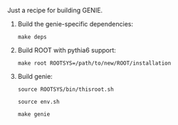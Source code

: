 Just a recipe for building GENIE.

1. Build the genie-specific dependencies:
 
   `make deps`

2. Build ROOT with pythia6 support:

   `make root ROOTSYS=/path/to/new/ROOT/installation`

3. Build genie:

   `source ROOTSYS/bin/thisroot.sh`

   `source env.sh`

   `make genie`

